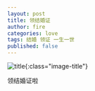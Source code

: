 ```yaml
---
layout: post
title: 领结婚证
author: fire
categories: love 
tags: 结婚 领证 一生一世
published: false
---
```


![title](https://image.sideproject.cn/titles/title_020.jpg){:class="image-title"}

领结婚证啦